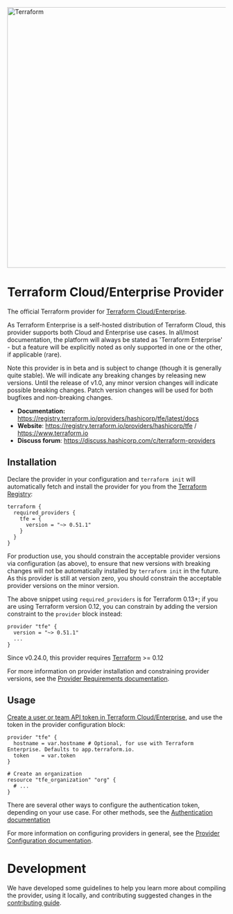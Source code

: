 <img alt="Terraform" src="https://www.datocms-assets.com/2885/1629941242-logo-terraform-main.svg" width="600px">


# Terraform Cloud/Enterprise Provider

The official Terraform provider for [Terraform Cloud/Enterprise](https://www.hashicorp.com/products/terraform).

As Terraform Enterprise is a self-hosted distribution of Terraform Cloud, this
provider supports both Cloud and Enterprise use cases. In all/most
documentation, the platform will always be stated as 'Terraform Enterprise' -
but a feature will be explicitly noted as only supported in one or the other, if
applicable (rare).

Note this provider is in beta and is subject to change (though it is generally
quite stable). We will indicate any breaking changes by releasing new versions.
Until the release of v1.0, any minor version changes will indicate possible
breaking changes. Patch version changes will be used for both bugfixes and
non-breaking changes.

- **Documentation:** https://registry.terraform.io/providers/hashicorp/tfe/latest/docs
- **Website**: https://registry.terraform.io/providers/hashicorp/tfe / https://www.terraform.io
- **Discuss forum**: https://discuss.hashicorp.com/c/terraform-providers

## Installation

Declare the provider in your configuration and `terraform init` will automatically fetch and install the provider for you from the [Terraform Registry](https://registry.terraform.io/):

```hcl
terraform {
  required_providers {
    tfe = {
      version = "~> 0.51.1"
    }
  }
}
```

For production use, you should constrain the acceptable provider versions via
configuration (as above), to ensure that new versions with breaking changes will
not be automatically installed by `terraform init` in the future. As this provider
is still at version zero, you should constrain the acceptable provider versions
on the minor version.

The above snippet using `required_providers` is for Terraform 0.13+; if you are using Terraform version 0.12, you can constrain by adding the version constraint to the `provider` block instead:

```hcl
provider "tfe" {
  version = "~> 0.51.1"
  ...
}
```

Since v0.24.0, this provider requires [Terraform](https://developer.hashicorp.com/terraform/downloads) >= 0.12

For more information on provider installation and constraining provider versions, see the [Provider Requirements documentation](https://developer.hashicorp.com/terraform/language/providers/requirements).

## Usage

[Create a user or team API token in Terraform Cloud/Enterprise](https://developer.hashicorp.com/terraform/cloud-docs/users-teams-organizations/api-tokens), and use the token in the provider configuration block:

```hcl
provider "tfe" {
  hostname = var.hostname # Optional, for use with Terraform Enterprise. Defaults to app.terraform.io.
  token    = var.token
}

# Create an organization
resource "tfe_organization" "org" {
  # ...
}
```

There are several other ways to configure the authentication token, depending on
your use case. For other methods, see the [Authentication documentation](https://registry.terraform.io/providers/hashicorp/tfe/latest/docs#authentication)

For more information on configuring providers in general, see the [Provider Configuration documentation](https://developer.hashicorp.com/terraform/language/providers/configuration).

# Development

We have developed some guidelines to help you learn more about compiling the provider, using it locally, and contributing suggested changes in the [contributing guide](https://hashicorp.github.io/terraform-provider-tfe/).

